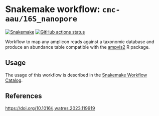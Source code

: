 # Snakemake workflow: `cmc-aau/16S_nanopore`

[![Snakemake](https://img.shields.io/badge/snakemake-≥7.18.2-brightgreen.svg)](https://snakemake.github.io)
[![GitHub actions status](https://github.com/cmc-aau/16s_nanopore/workflows/Tests/badge.svg?branch=main)](https://github.com/cmc-aau/16s_nanopore/actions?query=branch%3Amain+workflow%3ATests)

Workflow to map any amplicon reads against a taxonomic database and produce an abundance table compatible with the [ampvis2](https://github.com/kasperskytte/ampvis2) R package.

## Usage
The usage of this workflow is described in the [Snakemake Workflow Catalog](https://snakemake.github.io/snakemake-workflow-catalog/?usage=snakemake-workflows%2F16s_nanopore).

## References
https://doi.org/10.1016/j.watres.2023.119919
